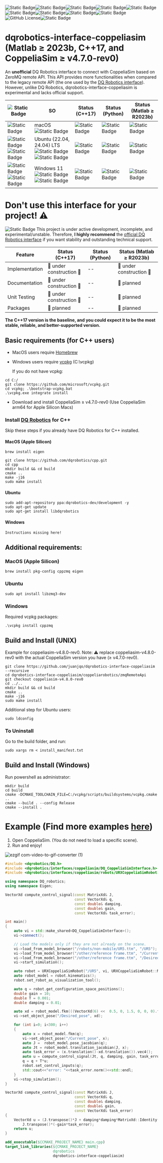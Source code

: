 ![Static Badge](https://img.shields.io/badge/status-experimental-critical)![Static Badge](https://img.shields.io/badge/Platform-Apple_silicon-magenta)![Static Badge](https://img.shields.io/badge/Tested-Apple)![Static Badge](https://img.shields.io/badge/Platform-Ubuntu_x64-orange)![Static Badge](https://img.shields.io/badge/tested-green)![Static Badge](https://img.shields.io/badge/Platform-Windows_11-blue)![Static Badge](https://img.shields.io/badge/tested-green)![Static Badge](https://img.shields.io/badge/CoppeliaSim-4.8.0--rev0-orange)![Static Badge](https://img.shields.io/badge/Written_in-C%2B%2B17-blue)![GitHub License](https://img.shields.io/github/license/juanjqo/cpp-interface-coppeliasim)![Static Badge](https://img.shields.io/badge/based_on-ZeroMQ_remote_API-blue)





# dqrobotics-interface-coppeliasim (Matlab ≥ 2023b, C++17, and CoppeliaSim ≥ v4.7.0-rev0)

An **unofficial** DQ Robotics interface to connect with CoppeliaSim based on ZeroMQ remote API. This API provides more functionalities when compared to the legacy remote API (the one used by the [DQ Robotics interface](https://github.com/dqrobotics/cpp-interface-vrep)). However, unlike DQ Robotics, dqrobotics-interface-coppeliasim is experimental and lacks official support. 

|  ![Static Badge](https://img.shields.io/badge/CoppeliaSim-4.8.0--rev0-orange)  | SO | Status (C++17) | Status (Python) |  Status (Matlab ≥ R2023b) |
| ------------- | ------------- |------------- |------------- |------------- |
| ![Static Badge](https://img.shields.io/badge/Apple_silicon-magenta)| macOS ![Static Badge](https://img.shields.io/badge/Apple_silicon-magenta) | ![Static Badge](https://img.shields.io/badge/beta-yellow)|![Static Badge](https://img.shields.io/badge/unsupported-gray)|![Static Badge](https://img.shields.io/badge/pre--alpha-red)|
| ![Static Badge](https://img.shields.io/badge/x64-blue) ![Static Badge](https://img.shields.io/badge/arm64-blue)   | Ubuntu {22.04, 24.04} LTS ![Static Badge](https://img.shields.io/badge/x64-blue) ![Static Badge](https://img.shields.io/badge/arm64-blue)  |  ![Static Badge](https://img.shields.io/badge/beta-yellow)|![Static Badge](https://img.shields.io/badge/unsupported-gray)|![Static Badge](https://img.shields.io/badge/pre--alpha-red)|
| ![Static Badge](https://img.shields.io/badge/x64-blue) ![Static Badge](https://img.shields.io/badge/arm64-blue)   | Windows 11 ![Static Badge](https://img.shields.io/badge/x64-blue) ![Static Badge](https://img.shields.io/badge/arm64-blue)   |  ![Static Badge](https://img.shields.io/badge/pre--alpha-red) | ![Static Badge](https://img.shields.io/badge/unsupported-gray)|![Static Badge](https://img.shields.io/badge/pre--alpha-red)|


# Don't use this interface for your project! :warning:

![Static Badge](https://img.shields.io/badge/warning-yellow)
This project is under active development, incomplete, and experimental/unstable. Therefore, **I highly recommend** the [official DQ Robotics interface](https://github.com/dqrobotics/cpp-interface-vrep) if you want stability and outstanding technical support. 

| Feature  | Status (C++17) | Status (Python) |  Status (Matlab ≥ R2023b) |
| -------- | -------------- |---------------- |-------------------------- |
|  Implementation | :construction: under construction :rocket:| -- | :construction: under construction :turtle: |
| Documentation | :construction: under construction :rocket: | -- | :pushpin: planned |
| Unit Testing | :construction: under construction :rocket: | -- | :pushpin: planned|
| Packages | :pushpin: planned | -- | :pushpin: planned |

**The C++17 version is the baseline, and you could expect it to be the most stable, reliable, and better-supported version.**


## Basic requirements (for C++ users)

- MacOS users require [Homebrew](https://brew.sh/)
- Windows users require [vcpkg](https://vcpkg.io/en/index.html) (C:\vcpkg)

  If you do not have vcpkg:

```shell
cd C:/
git clone https://github.com/microsoft/vcpkg.git
cd vcpkg; .\bootstrap-vcpkg.bat
.\vcpkg.exe integrate install
```

- Download and install CoppeliaSim ≥ v4.7.0-rev0 (Use CoppeliaSim arm64 for Apple Silicon Macs)

### Install [DQ Robotics](https://github.com/dqrobotics/cpp) for C++ 

Skip these steps if you already have DQ Robotics for C++ installed.

#### MacOS (Apple Silicon)

```shell
brew install eigen
```

```shell
git clone https://github.com/dqrobotics/cpp.git
cd cpp
mkdir build && cd build
cmake ..
make -j16
sudo make install
```

#### Ubuntu 

```shell
sudo add-apt-repository ppa:dqrobotics-dev/development -y
sudo apt-get update
sudo apt-get install libdqrobotics
```

#### Windows 

```shell
Instructions missing here!
```



## Additional requirements:

### MacOS (Apple Silicon)

```shell
brew install pkg-config cppzmq eigen
```

### Ubuntu 


```shell
sudo apt install libzmq3-dev
```

### Windows 

Required vcpkg packages:

```shell
.\vcpkg install cppzmq
```


## Build and Install (UNIX)

Example for coppeliasim-v4.8.0-rev0. Note: :warning: replace coppeliasim-v4.8.0-rev0 with the actual CoppeliaSim version you have (≥ v4.7.0-rev0). 

```shell
git clone https://github.com/juanjqo/dqrobotics-interface-coppeliasim --recursive
cd dqrobotics-interface-coppeliasim/coppeliarobotics/zmqRemoteApi
git checkout coppeliasim-v4.8.0-rev0
cd ../.. 
mkdir build && cd build
cmake ..
make -j16
sudo make install
```

Additional step for Ubuntu users:
```shell
sudo ldconfig
```

### To Uninstall 

Go to the build folder, and run:

```shell
sudo xargs rm < install_manifest.txt
```

## Build and Install (Windows)

Run powershell as administrator:

```shell
mkdir build
cd build
cmake -DCMAKE_TOOLCHAIN_FILE=C:/vcpkg/scripts/buildsystems/vcpkg.cmake ..
cmake --build . --config Release
cmake --install .
```




# Example (Find more examples [here](https://github.com/juanjqo/dqrobotics-interface-coppeliasim-examples))

1) Open CoppeliaSim. (You do not need to load a specific scene).
2) Run and enjoy!

![ezgif com-video-to-gif-converter (1)](https://github.com/juanjqo/cpp-interface-coppeliasim/assets/23158313/c916025a-de3d-4058-8edf-14976d23584a)

```cpp
#include <dqrobotics/DQ.h>
#include <dqrobotics/interfaces/coppeliasim/DQ_CoppeliaSimInterface.h>
#include <dqrobotics/interfaces/coppeliasim/robots/URXCoppeliaSimRobot.h>

using namespace DQ_robotics;
using namespace Eigen;

VectorXd compute_control_signal(const MatrixXd& J,
                                const VectorXd& q,
                                const double& damping,
                                const double& gain,
                                const VectorXd& task_error);

int main()
{
    auto vi = std::make_shared<DQ_CoppeliaSimInterface>();
    vi->connect();

    // Load the models only if they are not already on the scene.
    vi->load_from_model_browser("/robots/non-mobile/UR5.ttm", "/UR5");
    vi->load_from_model_browser("/other/reference frame.ttm", "/Current_pose");
    vi->load_from_model_browser("/other/reference frame.ttm", "/Desired_pose");
    vi->start_simulation();

    auto robot = URXCoppeliaSimRobot("/UR5", vi, URXCoppeliaSimRobot::MODEL::UR5);
    auto robot_model = robot.kinematics();
    robot.set_robot_as_visualization_tool();

    auto q = robot.get_configuration_space_positions();
    double gain = 10;
    double T = 0.001;
    double damping = 0.01;

    auto xd = robot_model.fkm(((VectorXd(6) <<  0.5, 0, 1.5, 0, 0, 0).finished()));
    vi->set_object_pose("/Desired_pose", xd);

    for (int i=0; i<300; i++)
    {
        auto x = robot_model.fkm(q);
        vi->set_object_pose("/Current_pose", x);
        auto J =  robot_model.pose_jacobian(q);
        auto Jt = robot_model.translation_jacobian(J, x);
        auto task_error = (x.translation()-xd.translation()).vec4();
        auto u = compute_control_signal(Jt, q, damping, gain, task_error);
        q = q + T*u;
        robot.set_control_inputs(q);
        std::cout<<"error: "<<task_error.norm()<<std::endl;
    }
    vi->stop_simulation();
}

VectorXd compute_control_signal(const MatrixXd& J,
                                const VectorXd& q,
                                const double& damping,
                                const double& gain,
                                const VectorXd& task_error)
{
    VectorXd u = (J.transpose()*J + damping*damping*MatrixXd::Identity(q.size(), q.size())).inverse()*
        J.transpose()*(-gain*task_error);
    return u;
}
```


```cmake
add_executable(${CMAKE_PROJECT_NAME} main.cpp)
target_link_libraries(${CMAKE_PROJECT_NAME}
                      dqrobotics
                      dqrobotics-interface-coppeliasim)
```






